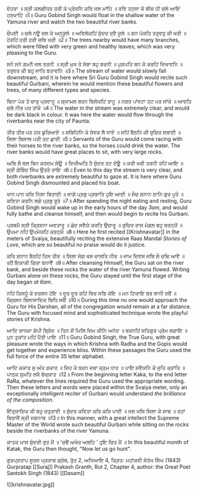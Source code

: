 ਦੋਹਰਾ ॥ ਸ੍ਰੀ ਕਲਗੀਧਰ ਤਰੀ ਕੋ ਪ੍ਰੇਰਨਿ ਕਰਿ ਜਲ ਮਾਂਹਿ ॥ ਰਵਿ ਤਨੁਜਾ ਕੇ ਬੀਚ ਹੀ ਚਲੇ ਆਇਂ ਹਰਖਾਹਿਂ ॥1॥
Guru Gobind Singh would float in the shallow water of the Yamuna river and watch the two beautiful river banks. 

ਚੌਪਈ ॥ ਚਲੇ ਨਊ ਜਲ ਕੇ ਅਨੁਕੂਲੰ ॥ ਅਵਿਲੋਕਹਿਂ ਸੁੰਦਰ ਦ੍ਵੈ ਕੂਲੰ ॥ 
ਗਨ ਪੰਕਤਿ ਤਰੁਵਰੁ ਕੀ ਖਰੀ ॥ ਹੇਰਹਿਂ ਹਰੀ ਹਰੀ ਜਬਿ ਖਰੀ ॥2॥
The trees nearby would have many branches, which were filled with very green and healthy leaves; which was very pleasing to the Guru.

ਸਨੇ ਸਨੇ ਗਮਨੈ ਜਲ ਤਰਨੀ ॥ ਸ੍ਰੀ ਮੁਖ ਤੇ ਸੋਭਾ ਬਹੁ ਬਰਨੀ ॥ 
ਪੁਸ਼ਪਤਿ ਬਨ ਕੋ ਕਰਹਿਂ ਦਿਖਾਵਨਿ ॥ ਤਰੁਵਰ ਕੀ ਬਹੁ ਜਾਤਿ ਬਤਾਵਨਿ ॥3॥
The stream of water would slowly fall downstream, and it is here where Sri Guru Gobind Singh would recite such beautiful Gurbani, wherein he would mention these beautiful flowers and trees, of many different types and species.

ਬਿਨਾ ਪੰਕ ਤੇ ਚਾਰੁ ਪ੍ਰਵਾਹੂ ॥ ਸ਼੍ਯਾਮਲ ਬਰਨ ਬਿਲੋਕਹਿਂ ਤਾਹੂ ॥ 
ਨਗਰ ਪਾਂਵਟਾ ਤਟ ਪਰ ਜਾਂਕੇ ॥ ਆਵਤਿ ਚਲੇ ਨੀਰ ਪਰ ਤਾਂਕੇ ॥4॥
The water in the stream was extremely clear, and would be dark black in colour. It was here the water would flow through the riverbanks near the city of Paunta.

ਤੀਰ ਤੀਰ ਪਰ ਹਯ ਡੁਰਿਆਏ ॥ ਸਭਿਹਿਨਿ ਕੇ ਸੇਵਕ ਲੈ ਧਾਏ ॥ 
ਜਹਿਂ ਬੈਠਨਿ ਕੀ ਰੁਚਿਰ ਸਥਾਈ ॥ ਸਿਲਾ ਬਿਸਾਲ ਪਰੀ ਤਟ ਛਾਈ ॥5॥
Servants of the Guru would come racing with their horses to the river banks, so the horses could drink the water. The river banks would have great places to sit, with very large rocks.

ਅਬਿ ਲੌ ਥਲ ਬਿਨ ਕਰਦਮ ਸੋਊ ॥ ਦਿਖੀਅਤਿ ਹੈ ਸੁੰਦਰ ਤਟ ਦੋਊ ॥ 
ਕਰੀ ਖਰੀ ਤਰਨੀ ਤਹਿਂ ਆਇ ॥ ਸ੍ਰੀ ਗੋਬਿੰਦ ਸਿੰਘ ਉਤਰੇ ਰਾਇ ॥6॥
Even to this day the stream is very clear, and both riverbanks are extremely beautiful to gaze at. It is here where Guru Gobind Singh dismounted and placed his boat.

ਖਾਨ ਪਾਨ ਕਰਿ ਨਿਸਾ ਬਿਤਾਈ ॥ ਜਾਗੇ ਪ੍ਰਭੁ ਪ੍ਰਭਾਤਿ ਹੁਇ ਆਈ ॥ 
ਸੌਚ ਸ਼ਨਾਨ ਠਾਨਿ ਗੁਰ ਪੂਰੇ ॥ ਕਵਿਤਾ ਕਰਨਿ ਲਗੇ ਪ੍ਰਭੁ ਰੂਰੇ ॥7॥
After spending the night eating and resting, Guru Gobind Singh would wake up in the early hours of the day *3am*, and would fully bathe and cleanse himself, and then would begin to recite his Gurbani.

ਪ੍ਰਥਮੈ ਸ੍ਰੀ ਕ੍ਰਿਸਨਾ ਅਵਤਾਰੂ ॥ ਛੰਦ ਸਵੈਯੇ ਕਰਤਿ ਉਚਾਰੂ ॥ 
ਰੁਚਿਰ ਰਾਸ ਮੰਡਲ ਬਹੁ ਬਰਨ੍ਯੋਂ ॥ ਉਪਮਾ ਨਹਿਂ ਉਪਮੇਯਹਿ ਕਰਨ੍ਯੋ ॥8॥
Here he first recited [[Krishnavatar]] in the meters of Svaiya, beautifully reciting the extensive Raas Mandal *Stories of Love*, which are so beautiful no praise would do it justice. 

ਕਰਿ ਸ਼ਨਾਨ ਬੈਠਹਿਂ ਤਿਸ ਤੀਰ ॥ ਸਿਲਾ ਸੰਗ ਖਸ ਚਾਲਤਿ ਨੀਰ ॥ 
ਜਾਮ ਦਿਵਸ ਜਬਿ ਲੌ ਚਢਿ ਆਵੈ ॥ ਰਹੈਂ ਇਕਾਕੀ ਗਿਰਾ ਬਨਾਵੈਂ ॥9॥
After cleansing Himself, the Guru sat on the river bank, and beside these rocks the water of the river Yamuna flowed. Writing Gurbani alone on these rocks, the Guru stayed until the first stage of the day began *at 6am*.

ਨਹਿਂ ਕਿਸਹੂੰ ਕੋ ਦਰਸਨ ਹੋਇ ॥ ਦੂਰ ਦੂਰ ਰਹਿਂ ਥਿਰ ਸਭਿ ਕੋਇ ॥ 
ਮਨ ਟਿਕਾਇ ਬਰ ਬਾਨੀ ਰਚੈਂ ॥ ਕ੍ਰਿਸਨ ਬਿਲਾਸਾਦਿਕ ਬਿਧਿ ਸਚੈਂ ॥10॥
During this time no one would approach the Guru for His Darshan, all of the congregation would remain at a far distance. The Guru with focused mind and sophisticated technique wrote the playful stories of Krishna.

ਆਦਿ ਰਾਧਕਾ ਗੋਪੀ ਬ੍ਰਿੰਦ ॥ ਤਿਨ ਸੋਂ ਮਿਲਿ ਜਿਮ ਕੀਨਿ ਅਨੰਦ ॥ 
ਬਰਨਹਿਂ ਸਤਿਗੁਰ ਪ੍ਰੇਮ ਲਗਾਇ ॥ ਪੁਨ ਤੁਕਾਂਤ ਮਹਿਂ ਪੈਂਤੀ ਪਾਇ ॥11॥
Guru Gobind Singh, the True Guru, with great pleasure wrote the ways in which Krishna with Radha and the Gopis would get together and experience bliss. Within these passages the Guru used the full force of the entire 35 letter alphabet.

ਆਦਿ ਕਕਾਰ ਸੁ ਅੰਤ ੜਕਾਰ ॥ ਜਿਹ ਕੇ ਬਰਨ ਜਥਾ ਕ੍ਰਮ ਧਾਰ ॥ 
ਪਾਇ ਸਵੈਯਨਿ ਕੇ ਜੁਤਿ ਕ੍ਰਾਂਤਿ ॥ ਪਾਠਕ ਸੁਮਤਿ ਲਖੈ ਬੱਖ੍ਯਾਤ ॥12॥
From the beginning letter Kaka, to the end letter RaRa, whatever the lines required the Guru used the appropriate wording. Then these letters and words were placed within the Svaiya meter, only an exceptionally intelligent reciter of Gurbani would understand *the brilliance of the composition*.

ਇੱਤ੍ਯਾਦਿਕ ਕੀ ਬਹੁ ਚਤੁਰਾਈ ॥ ਸੁੰਦਰ ਕਵਿਤਾ ਕਰਿ ਕਰਿ ਪਾਈ ॥ 
ਜਲ ਖਸਿ ਸਿਲਾ ਕੇ ਸਾਥ ॥ ਤਹਾਂ ਬਿਰਾਜੈਂ ਸ੍ਰੀ ਜਗਨਾਥ ॥13॥
In this manner, with a great intellect the Supreme Master of the World wrote such beautiful Gurbani while sitting on the rocks beside the riverbanks of the river Yamuna.

ਕਾਤਕ ਮਾਸ ਸੁੰਦਰੀ ਰੁਤ ਮੈਂ ॥ 'ਚਢੈਂ ਅਖੇਰ ਅਬਹਿ ' ਹੁਇ ਚਿਤ ਮੈਂ ॥
In this beautiful month of Katak, the Guru then thought, "Now let us go hunt".

ਗੁਰਪ੍ਰਤਾਪ ਸੂਰਜ ਪ੍ਰਕਾਸ਼ ਗ੍ਰੰਥ, ਰੁੱਤ 2, ਅਧਿਆਇ 4, ਕ੍ਰਿਤ: ਮਹਾਂਕਵੀ ਸੰਤੋਖ ਸਿੰਘ (1843)
Gurpratap [[Suraj]] Prakash Granth, Rut 2, Chapter 4, author: the Great Poet Santokh Singh (1843)
[[Dasam]]

![[krishnavatar.jpg]]